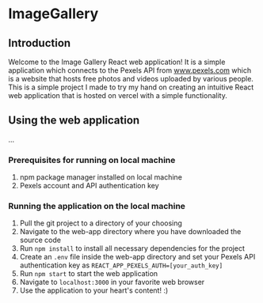 # **ImageGallery**

## Introduction

Welcome to the Image Gallery React web application! It is a simple application which 
connects to the Pexels API from www.pexels.com which is a website that hosts free photos 
and videos uploaded by various people. This is a simple project I made to try my hand on 
creating an intuitive React web application that is hosted on vercel with a simple functionality.

## Using the web application

...

### Prerequisites for running on local machine

1. npm package manager installed on local machine
2. Pexels account and API authentication key

### Running the application on the local machine

1. Pull the git project to a directory of your choosing
2. Navigate to the web-app directory where you have downloaded the source code
3. Run `npm install` to install all necessary dependencies for the project
4. Create an `.env` file inside the web-app directory and set your Pexels API authentication key as 
`REACT_APP_PEXELS_AUTH=[your_auth_key]`
5. Run `npm start` to start the web application 
6. Navigate to `localhost:3000` in your favorite web browser
7. Use the application to your heart's content! :)




